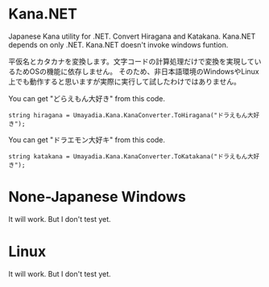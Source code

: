 # Kana.NET
Japanese Kana utility for .NET. Convert Hiragana and Katakana.
Kana.NET depends on only .NET. Kana.NET doesn't invoke windows funtion.

平仮名とカタカナを変換します。文字コードの計算処理だけで変換を実現しているためOSの機能に依存しません。
そのため、非日本語環境のWindowsやLinux上でも動作すると思いますが実際に実行して試したわけではありません。

You can get "どらえもん大好き" from this code.
```
string hiragana = Umayadia.Kana.KanaConverter.ToHiragana("ドラえもん大好き");
```

You can get "ドラエモン大好キ" from this code.
```
string katakana = Umayadia.Kana.KanaConverter.ToKatakana("ドラえもん大好き");
```

# None-Japanese Windows

It will work. But I don't test yet.

# Linux

It will work. But I don't test yet.
